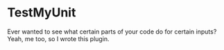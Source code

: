 # TestMyUnit

Ever wanted to see what certain parts of your code do for certain inputs? Yeah, me too, so I wrote this plugin.
